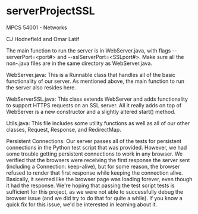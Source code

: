 # serverProjectSSL
MPCS 54001 - Networks

CJ Hodnefield and Omar Latif

The main function to run the server is in WebServer.java, with flags --serverPort=<port#> and --sslServerPort=<SSLport#>. Make sure all the non-.java files are in the same directory as WebServer.java.

WebServer.java:
This is a Runnable class that handles all of the basic functionality of our server. As mentioned above, the main function to run the server also resides here.

WebServerSSL.java:
This class extends WebServer and adds functionality to support HTTPS requests on an SSL server. All it really adds on top of WebServer is a new constructor and a slightly altered start() method.

Utils.java:
This file includes some utility functions as well as all of our other classes, Request, Response, and RedirectMap.

Persistent Connections:
Our server passes all of the tests for persistent connections in the Python test script that was provided.
However, we had some trouble getting persistent connections to work in any browser. We verified that the browsers were receiving the first response the server sent (including a Connection: keep-alive), but for some reason, the browser refused to render that first response while keeping the connection alive. Basically, it seemed like the browser page was loading forever, even though it had the response.
We're hoping that passing the test script tests is sufficient for this project, as we were not able to successfully debug the browser issue (and we did try to do that for quite a while). If you know a quick fix for this issue, we'd be interested in learning about it.
